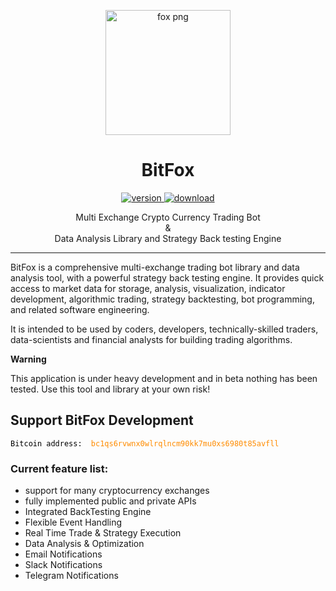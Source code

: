 <p align="center"><a href="https://www.freepnglogos.com/pics/fox-logo-png" title="Image from freepnglogos.com"><img src="https://www.freepnglogos.com/uploads/fox-png-23.png" width="200" alt="fox png" /></a></p>

<h1 align="center"> BitFox  </h1>
<p align="center">
    <a href="https://www.npmjs.com/package/bitfox">
       <img alt="version" src="https://img.shields.io/npm/v/bitfox.svg?maxAge=2592000"/>
       <img alt="download" src="https://img.shields.io/npm/dt/bitfox.svg?maxAge=2592000"/>
    </a>
</p>


<p align="center"> Multi Exchange Crypto Currency Trading Bot <br />&<br /> Data Analysis Library and Strategy Back testing Engine </p>
<p align="center"></p>
<hr/>

<p>
BitFox is a comprehensive multi-exchange trading bot library and data analysis tool, with a powerful strategy back testing engine. 
It provides quick access to market data for storage, analysis, visualization, indicator development, algorithmic trading, strategy backtesting, bot programming, and related software engineering.

It is intended to be used by coders, developers, technically-skilled traders, data-scientists and financial analysts for building trading algorithms.
</p>

**Warning**

<p>
This application is under heavy development and in beta nothing has been tested. 
Use this tool and library at your own risk!
</p>
<h2>Support BitFox Development </h2>
<code><span style="color:black">Bitcoin address: </span><span style="color:darkorange"> bc1qs6rvwnx0wlrqlncm90kk7mu0xs6980t85avfll</span></code>


<h3> Current feature list:
</h3>

<ul>
  <li>support for many cryptocurrency exchanges</li>
  <li>fully implemented public and private APIs</li>
  <li>Integrated BackTesting Engine</li>
  <li>Flexible Event Handling</li>
  <li>Real Time Trade & Strategy Execution</li>
  <li>Data Analysis & Optimization</li>
  <li>Email Notifications</li>
  <li>Slack Notifications</li>
  <li>Telegram Notifications</li>
</ul>

